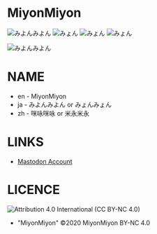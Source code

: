 # MiyonMiyon

![みよんみよん](https://res.cloudinary.com/weep/image/upload/c_scale,h_180/v1549293189/img/myon.png) ![みょん](https://res.cloudinary.com/weep/image/upload/c_scale,h_180/v1549295157/img/_____1_2.png) ![みょん](https://res.cloudinary.com/weep/image/upload/c_scale,h_180/v1549295157/img/_____1_3.png) ![みょん](https://res.cloudinary.com/weep/image/upload/c_scale,h_180/v1549295158/img/_____1_4.png) 

![みよんみよん](https://res.cloudinary.com/weep/image/upload/c_scale,w_128/v1549292252/img/myonmyon.gif)

# NAME 

- en - MiyonMiyon
- ja - みよんみよん or みょんみょん
- zh - 咪咏咪咏 or 米永米永


# LINKS

- [Mastodon Account](https://miyon.net/@miyon)


# LICENCE

![Attribution 4.0 International (CC BY-NC 4.0)](https://i.creativecommons.org/l/by-nc/4.0/80x15.png)

- "MiyonMiyon" ©2020 MiyonMiyon BY-NC 4.0

